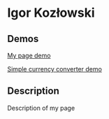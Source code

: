 # Igor Kozłowski

## Demos

[My page demo](https://kozlowskiigor.github.io/homepage/homepage.html)

[Simple currency converter demo](https://kozlowskiigor.github.io/homepage/currencyConverter.html)

## Description

Description of my page
